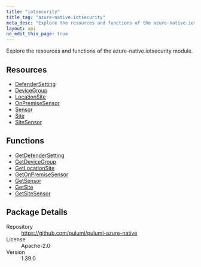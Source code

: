 ```yaml
---
title: "iotsecurity"
title_tag: "azure-native.iotsecurity"
meta_desc: "Explore the resources and functions of the azure-native.iotsecurity module."
layout: api
no_edit_this_page: true
---
```


<!-- WARNING: this file was generated by Pulumi Docs Generator. -->
<!-- Do not edit by hand unless you're certain you know what you are doing! -->

Explore the resources and functions of the azure-native.iotsecurity module.

<h2 id="resources">Resources</h2>
<ul class="api">
    <li><a href="defendersetting" title="DefenderSetting"><span class="api-symbol api-symbol--resource"></span>DefenderSetting</a></li>
    <li><a href="devicegroup" title="DeviceGroup"><span class="api-symbol api-symbol--resource"></span>DeviceGroup</a></li>
    <li><a href="locationsite" title="LocationSite"><span class="api-symbol api-symbol--resource"></span>LocationSite</a></li>
    <li><a href="onpremisesensor" title="OnPremiseSensor"><span class="api-symbol api-symbol--resource"></span>OnPremiseSensor</a></li>
    <li><a href="sensor" title="Sensor"><span class="api-symbol api-symbol--resource"></span>Sensor</a></li>
    <li><a href="site" title="Site"><span class="api-symbol api-symbol--resource"></span>Site</a></li>
    <li><a href="sitesensor" title="SiteSensor"><span class="api-symbol api-symbol--resource"></span>SiteSensor</a></li>
</ul>

<h2 id="functions">Functions</h2>
<ul class="api">
    <li><a href="getdefendersetting" title="GetDefenderSetting"><span class="api-symbol api-symbol--function"></span>GetDefenderSetting</a></li>
    <li><a href="getdevicegroup" title="GetDeviceGroup"><span class="api-symbol api-symbol--function"></span>GetDeviceGroup</a></li>
    <li><a href="getlocationsite" title="GetLocationSite"><span class="api-symbol api-symbol--function"></span>GetLocationSite</a></li>
    <li><a href="getonpremisesensor" title="GetOnPremiseSensor"><span class="api-symbol api-symbol--function"></span>GetOnPremiseSensor</a></li>
    <li><a href="getsensor" title="GetSensor"><span class="api-symbol api-symbol--function"></span>GetSensor</a></li>
    <li><a href="getsite" title="GetSite"><span class="api-symbol api-symbol--function"></span>GetSite</a></li>
    <li><a href="getsitesensor" title="GetSiteSensor"><span class="api-symbol api-symbol--function"></span>GetSiteSensor</a></li>
</ul>

<h2 id="package-details">Package Details</h2>
<dl class="package-details">
	<dt>Repository</dt>
	<dd><a href="https://github.com/pulumi/pulumi-azure-native">https://github.com/pulumi/pulumi-azure-native</a></dd>
	<dt>License</dt>
	<dd>Apache-2.0</dd>
	<dt>Version</dt>
	<dd>1.39.0</dd>
</dl>

